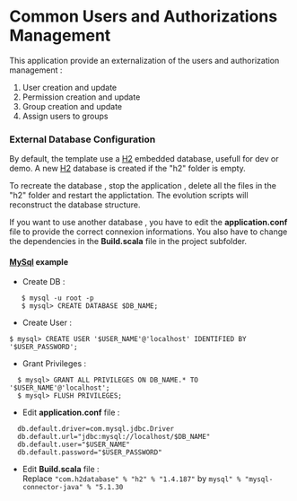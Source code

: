 # Common Users and Authorizations Management

This application provide an externalization of the users and authorization management :

1. User creation and update
2. Permission creation and update
3. Group creation and update
4. Assign users to groups

### External Database Configuration

By default, the template use a [H2](http://www.h2database.com) embedded database, usefull for dev or demo.
A new [H2](http://www.h2database.com) database is created if the "h2" folder is empty.

To recreate the database , stop the application , delete all the files in the "h2" folder and restart the applictation. The evolution scripts will reconstruct the database structure.

If you want to use another database , you have to edit the **application.conf** file to provide the correct connexion informations.
You also have to change the dependencies in the **Build.scala** file in the project subfolder.

#### [MySql](http://www.mysql.com) example

* Create DB :
```
   $ mysql -u root -p
   $ mysql> CREATE DATABASE $DB_NAME;
```
* Create User :
```
$ mysql> CREATE USER '$USER_NAME'@'localhost' IDENTIFIED BY '$USER_PASSWORD';
```
* Grant Privileges :
```
  $ mysql> GRANT ALL PRIVILEGES ON DB_NAME.* TO '$USER_NAME'@'localhost';
  $ mysql> FLUSH PRIVILEGES;
```
* Edit **application.conf** file :
```
  db.default.driver=com.mysql.jdbc.Driver
  db.default.url="jdbc:mysql://localhost/$DB_NAME"
  db.default.user="$USER_NAME"
  db.default.password="$USER_PASSWORD"
```
* Edit **Build.scala** file :  
  Replace `"com.h2database" % "h2" % "1.4.187"` by `mysql" % "mysql-connector-java" % "5.1.30`
